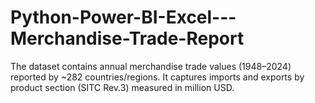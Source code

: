 # Python-Power-BI-Excel---Merchandise-Trade-Report
The dataset contains annual merchandise trade values (1948–2024) reported by ~282 countries/regions. It captures imports and exports by product section (SITC Rev.3) measured in million USD.
